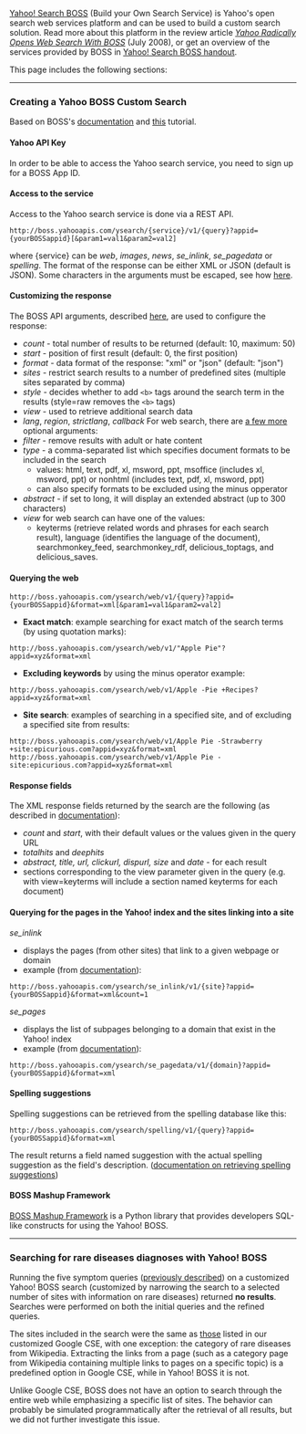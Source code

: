 [Yahoo! Search BOSS](http://developer.yahoo.com/search/boss/) (Build your Own Search Service) is Yahoo's open search web services platform and can be used to build a custom search solution. Read more about this platform in the review article _[Yahoo Radically Opens Web Search With BOSS](http://techcrunch.com/2008/07/09/yahoo-radically-opens-web-search-with-boss/)_ (July 2008), or get an overview of the services provided by BOSS in [Yahoo! Search BOSS handout](http://ydn.zenfs.com/site/boss/handout-boss-v1.1.pdf).

This page includes the following sections:


---

### Creating a Yahoo BOSS Custom Search ###

Based on BOSS's [documentation](http://developer.yahoo.com/search/boss/boss_guide/index.html) and [this](http://www.brighthub.com/hubfolio/matthew-casperson/articles/54678.aspx) tutorial.

#### Yahoo API Key ####

In order to be able to access the Yahoo search service, you need to sign up for a BOSS App ID.

#### Access to the service ####

Access to the Yahoo search service is done via a REST API.
```
http://boss.yahooapis.com/ysearch/{service}/v1/{query}?appid={yourBOSSappid}[&param1=val1&param2=val2]
```
where {service} can be _web_, _images_, _news_, _se\_inlink_, _se\_pagedata_ or _spelling_. The format of the response can be either XML or JSON (default is JSON). Some characters in the arguments must be escaped, see how [here](http://developer.yahoo.com/search/boss/boss_guide/BOSS_FAQ.html).

#### Customizing the response ####

The BOSS API arguments, described [here](http://developer.yahoo.com/search/boss/boss_guide/overview.html#univer_api_args), are used to configure the response:
  * _count_ - total number of results to be returned (default: 10, maximum: 50)
  * _start_ - position of first result (default: 0, the first position)
  * _format_ - data format of the response: "xml" or "json" (default: "json")
  * _sites_ - restrict search results to a number of predefined sites (multiple sites separated by comma)
  * _style_ - decides whether to add `<b>` tags around the search term in the results (style=raw removes the `<b>` tags)
  * _view_ - used to retrieve additional search data
  * _lang_, _region_, _strictlang_, _callback_
For web search, there are [a few more](http://developer.yahoo.com/search/boss/boss_guide/Web_Search.html#optional_args_web) optional arguments:
  * _filter_ - remove results with adult or hate content
  * _type_ - a comma-separated list which specifies document formats to be included in the search
    * values: html, text, pdf, xl, msword, ppt, msoffice (includes xl, msword, ppt) or nonhtml (includes text, pdf, xl, msword, ppt)
    * can also specify formats to be excluded using the minus opperator
  * _abstract_ - if set to long, it will display an extended abstract (up to 300 characters)
  * _view_ for web search can have one of the values:
    * keyterms (retrieve related words and phrases for each search result), language (identifies the language of the document), searchmonkey\_feed, searchmonkey\_rdf, delicious\_toptags, and delicious\_saves.


#### Querying the web ####

```
http://boss.yahooapis.com/ysearch/web/v1/{query}?appid={yourBOSSappid}&format=xml[&param1=val1&param2=val2]
```

  * **Exact match**: example searching for exact match of the search terms (by using quotation marks):
```
http://boss.yahooapis.com/ysearch/web/v1/"Apple Pie"?appid=xyz&format=xml
```

  * **Excluding keywords** by using the minus operator example:
```
http://boss.yahooapis.com/ysearch/web/v1/Apple -Pie +Recipes?appid=xyz&format=xml
```

  * **Site search**: examples of searching in a specified site, and of excluding a specified site from results:
```
http://boss.yahooapis.com/ysearch/web/v1/Apple Pie -Strawberry +site:epicurious.com?appid=xyz&format=xml
http://boss.yahooapis.com/ysearch/web/v1/Apple Pie -site:epicurious.com?appid=xyz&format=xml
```

#### Response fields ####

The XML response fields returned by the search are the following (as described in [documentation](http://developer.yahoo.com/search/boss/boss_guide/ch02s02.html)):
  * _count_ and _start_, with their default values or the values given in the query URL
  * _totalhits_ and _deephits_
  * _abstract, title, url, clickurl, dispurl, size_ and _date_ - for each result
  * sections corresponding to the view parameter given in the query (e.g. with view=keyterms will include a section named keyterms for each document)

#### Querying for the pages in the Yahoo! index and the sites linking into a site ####

_se\_inlink_
  * displays the pages (from other sites) that link to a given webpage or domain
  * example (from [documentation](http://developer.yahoo.com/search/boss/boss_guide/site_explorer.html)):
```
http://boss.yahooapis.com/ysearch/se_inlink/v1/{site}?appid={yourBOSSappid}&format=xml&count=1
```

_se\_pages_
  * displays the list of subpages belonging to a domain that exist in the Yahoo! index
  * example (from [documentation](http://developer.yahoo.com/search/boss/boss_guide/ch03s02.html)):
```
http://boss.yahooapis.com/ysearch/se_pagedata/v1/{domain}?appid={yourBOSSappid}&format=xml
```

#### Spelling suggestions ####

Spelling suggestions can be retrieved from the spelling database like this:
```
http://boss.yahooapis.com/ysearch/spelling/v1/{query}?appid={yourBOSSappid}&format=xml
```
The result returns a field named suggestion with the actual spelling suggestion as the field's description.
([documentation on retrieving spelling suggestions](http://developer.yahoo.com/search/boss/boss_guide/Spelling_Suggest.html))

#### BOSS Mashup Framework ####

[BOSS Mashup Framework](http://developer.yahoo.com/search/boss/mashup.html) is a Python library that provides developers SQL-like constructs for using the Yahoo! BOSS.


---

### Searching for rare diseases diagnoses with Yahoo! BOSS ###

Running the five symptom queries ([previously described](http://code.google.com/p/raredisss/wiki/GoogleCustomSearch#Five_cases_of_patients_with_a_rare_disease)) on a customized Yahoo! BOSS search (customized by narrowing the search to a selected number of sites with information on rare diseases) returned **no results**. Searches were performed on both the initial queries and the refined queries.

The sites included in the search were the same as [those](http://code.google.com/p/raredisss/wiki/TryCustomSearch#Details_of_the_Search_Engine) listed in our customized Google CSE, with one exception: the category of rare diseases from Wikipedia. Extracting the links from a page (such as a category page from Wikipedia containing multiple links to pages on a specific topic) is a predefined option in Google CSE, while in Yahoo! BOSS it is not.

Unlike Google CSE, BOSS does not have an option to search through the entire web while emphasizing a specific list of sites. The behavior can probably be simulated programmatically after the retrieval of all results, but we did not further investigate this issue.